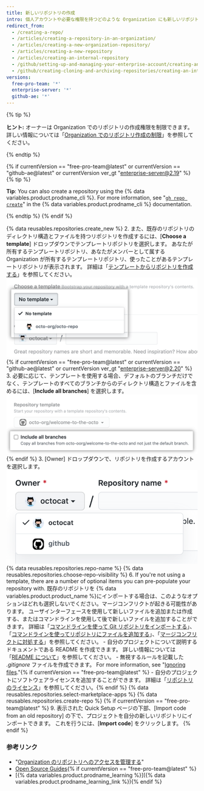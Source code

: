 ```yaml
---
title: 新しいリポジトリの作成
intro: 個人アカウントや必要な権限を持つどのような Organization にも新しいリポジトリを作成できます。
redirect_from:
  - /creating-a-repo/
  - /articles/creating-a-repository-in-an-organization/
  - /articles/creating-a-new-organization-repository/
  - /articles/creating-a-new-repository
  - /articles/creating-an-internal-repository
  - /github/setting-up-and-managing-your-enterprise-account/creating-an-internal-repository
  - /github/creating-cloning-and-archiving-repositories/creating-an-internal-repository
versions:
  free-pro-team: '*'
  enterprise-server: '*'
  github-ae: '*'
---
```


{% tip %}

**ヒント:** オーナーは Organization でのリポジトリの作成権限を制限できます。 詳しい情報については「[Organization でのリポジトリ作成の制限](/articles/restricting-repository-creation-in-your-organization)」を参照してください。

{% endtip %}

{% if currentVersion == "free-pro-team@latest" or currentVersion == "github-ae@latest" or currentVersion ver_gt "enterprise-server@2.19" %}
{% tip %}

**Tip**: You can also create a repository using the {% data variables.product.prodname_cli %}. For more information, see "[`gh repo create`](https://cli.github.com/manual/gh_repo_create)" in the {% data variables.product.prodname_cli %} documentation.

{% endtip %}
{% endif %}

{% data reusables.repositories.create_new %}
2. また、既存のリポジトリのディレクトリ構造とファイルを持つリポジトリを作成するには、[**Choose a template**] ドロップダウンでテンプレートリポジトリを選択します。 あなたが所有するテンプレートリポジトリ、あなたがメンバーとして属する Organization が所有するテンプレートリポジトリ、使ったことがあるテンプレートリポジトリが表示されます。 詳細は「[テンプレートからリポジトリを作成する](/articles/creating-a-repository-from-a-template)」を参照してください。 ![Template drop-down menu](/assets/images/help/repository/template-drop-down.png){% if currentVersion == "free-pro-team@latest" or currentVersion == "github-ae@latest" or currentVersion ver_gt "enterprise-server@2.20" %}
3. 必要に応じて、テンプレートを使用する場合、デフォルトのブランチだけでなく、テンプレートのすべてのブランチからのディレクトリ構造とファイルを含めるには、[**Include all branches**] を選択します。 ![Include all branches checkbox](/assets/images/help/repository/include-all-branches.png){% endif %}
3. [Owner] ドロップダウンで、リポジトリを作成するアカウントを選択します。 ![[Owner] ドロップダウンメニュー](/assets/images/help/repository/create-repository-owner.png)
{% data reusables.repositories.repo-name %}
{% data reusables.repositories.choose-repo-visibility %}
6. If you're not using a template, there are a number of optional items you can pre-populate your repository with. 既存のリポジトリを {% data variables.product.product_name %}にインポートする場合は、このようなオプションはどれも選択しないでください。マージコンフリクトが起きる可能性があります。 ユーザインターフェースを使用して新しいファイルを追加または作成する、またはコマンドラインを使用して後で新しいファイルを追加することができます。 詳細は「[コマンドラインを使って Git リポジトリをインポートする](/articles/importing-a-git-repository-using-the-command-line/)」、「[コマンドラインを使ってリポジトリにファイルを追加する](/articles/adding-a-file-to-a-repository-using-the-command-line)」、「[マージコンフリクトに対処する](/articles/addressing-merge-conflicts/)」を参照してください。
    - 自分のプロジェクトについて説明するドキュメントである README を作成できます。 詳しい情報については「[README について](/articles/about-readmes/)」を参照してください。
    - 無視するルールを記載した *.gitignore* ファイルを作成できます。 For more information, see "[Ignoring files](/articles/ignoring-files)."{% if currentVersion == "free-pro-team@latest" %}
    - 自分のプロジェクトにソフトウェアライセンスを追加することができます。 詳細は「[リポジトリのライセンス](/articles/licensing-a-repository)」を参照してください。{% endif %}
{% data reusables.repositories.select-marketplace-apps %}
{% data reusables.repositories.create-repo %}
{% if currentVersion == "free-pro-team@latest" %}
9. 表示された Quick Setup ページの下部、[Import code from an old repository] の下で、プロジェクトを自分の新しいリポジトリにインポートできます。 これを行うには、[**Import code**] をクリックします。
{% endif %}

### 参考リンク

- "[Organization のリポジトリへのアクセスを管理する](/articles/managing-access-to-your-organization-s-repositories)"
- [Open Source Guides](https://opensource.guide/){% if currentVersion == "free-pro-team@latest" %}
- [{% data variables.product.prodname_learning %}]({% data variables.product.prodname_learning_link %}){% endif %}
